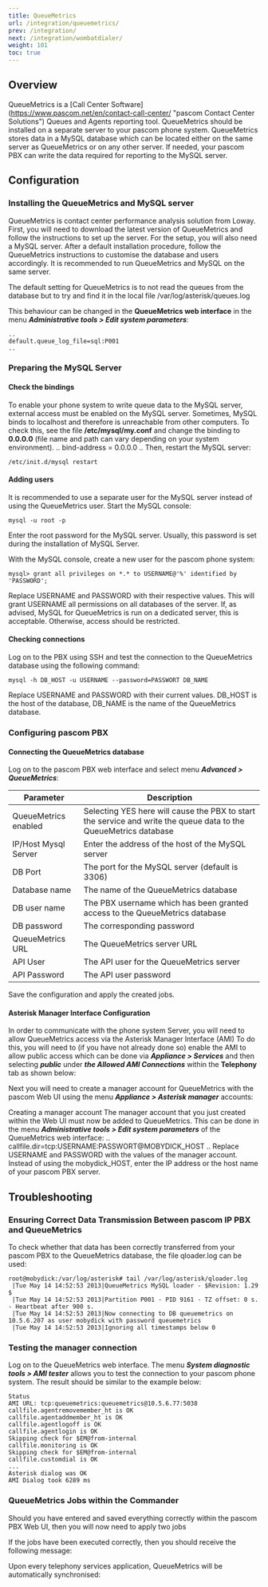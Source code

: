 ```yaml
---
title: QueueMetrics
url: /integration/queuemetrics/
prev: /integration/
next: /integration/wombatdialer/
weight: 101
toc: true
---
```

## Overview

QueueMetrics is a [Call Center Software] (https://www.pascom.net/en/contact-call-center/ "pascom Contact Center Solutions") Queues and Agents reporting tool. QueueMetrics should be installed on a separate server to your pascom phone system. QueueMetrics stores data in a MySQL database which can be located either on the same server as QueueMetrics or on any other server. If needed, your pascom PBX can write the data required for reporting to the MySQL server.

## Configuration

### Installing the QueueMetrics and MySQL server
QueueMetrics is contact center performance analysis solution from Loway. First, you will need to download the latest version of QueueMetrics and follow the instructions to set up the server. For the setup, you will also need a MySQL server. After a default installation procedure, follow the QueueMetrics instructions to customise the database and users accordingly. It is recommended to run QueueMetrics and MySQL on the same server.

The default setting for QueueMetrics is to not read the queues from the database but to try and find it in the local file /var/log/asterisk/queues.log

This behaviour can be changed in the **QueueMetrics web interface** in the menu ***Administrative tools > Edit system parameters***:
    
    ..
    default.queue_log_file=sql:P001
    ..

### Preparing the MySQL Server

#### Check the bindings
To enable your phone system to write queue data to the MySQL server, external access must be enabled on the MySQL server. Sometimes, MySQL binds to localhost and therefore is unreachable from other computers. To check this, see the file **/etc/mysql/my.conf** and change the binding to **0.0.0.0** (file name and path can vary depending on your system environment).
    ..
    bind-address = 0.0.0.0
    ..
Then, restart the MySQL server:

    /etc/init.d/mysql restart

#### Adding users
It is recommended to use a separate user for the MySQL server instead of using the QueueMetrics user. Start the MySQL console:

    mysql -u root -p
    
Enter the root password for the MySQL server. Usually, this password is set during the installation of MySQL Server.


With the MySQL console, create a new user for the pascom phone system:

    mysql> grant all privileges on *.* to USERNAME@'%' identified by 'PASSWORD';

Replace USERNAME and PASSWORD with their respective values. This will grant USERNAME all permissions on all databases of the server. If, as advised, MySQL for QueueMetrics is run on a dedicated server, this is acceptable. Otherwise, access should be restricted.

#### Checking connections
Log on to the PBX using SSH and test the connection to the QueueMetrics database using the following command:

    mysql -h DB_HOST -u USERNAME --password=PASSWORT DB_NAME

Replace USERNAME and PASSWORD with their current values. DB_HOST is the host of the database, DB_NAME is the name of the QueueMetrics database.

### Configuring pascom PBX

#### Connecting the QueueMetrics database
Log on to the pascom PBX web interface and select menu ***Advanced > QueueMetrics***:

 
|Parameter|Description|
|---------|---------|
|QueueMetrics enabled| Selecting YES here will cause the PBX to start the service and write the queue data to the QueueMetrics database|
|IP/Host Mysql Server| Enter the address of the host of the MySQL server|
|DB Port|  The port for the MySQL server (default is 3306)|
|Database name|    The name of the QueueMetrics database|
|DB user name| The PBX username which has been granted access to the QueueMetrics database|
|DB password|  The corresponding password|
|QueueMetrics URL| The QueueMetrics server URL|
|API User| The API user for the QueueMetrics server|
|API Password| The API user password|

Save the configuration and apply the created jobs.

#### Asterisk Manager Interface Configuration
In order to communicate with the phone system Server, you will need to allow QueueMetrics access via the Asterisk Manager Interface (AMI)
To do this, you will need to (if you have not already done so) enable the AMI to allow public access which can be done via ***Appliance > Services*** and then selecting ***public*** under ***the Allowed AMI Connections*** within the **Telephony** tab as shown below:

 Next you will need to create a manager account for QueueMetrics with the pascom Web UI using the menu ***Appliance > Asterisk manager*** accounts:

 
Creating a manager account
The manager account that you just created within the Web UI must now be added to QueueMetrics. This can be done in the menu ***Administrative tools > Edit system parameters*** of the QueueMetrics web interface:
..
callfile.dir=tcp:USERNAME:PASSWORT@MOBYDICK_HOST
..
Replace USERNAME and PASSWORD with the values of the manager account. Instead of using the mobydick_HOST, enter the IP address or the host name of your pascom PBX server.

## Troubleshooting
### Ensuring Correct Data Transmission Between pascom IP PBX and QueueMetrics
To check whether that data has been correctly transferred from your pascom PBX to the QueueMetrics database, the file qloader.log can be used:

    root@mobydick:/var/log/asterisk# tail /var/log/asterisk/qloader.log 
     |Tue May 14 14:52:53 2013|QueueMetrics MySQL loader - $Revision: 1.29 $
     |Tue May 14 14:52:53 2013|Partition P001 - PID 9161 - TZ offset: 0 s. - Heartbeat after 900 s.
     |Tue May 14 14:52:53 2013|Now connecting to DB queuemetrics on 10.5.6.207 as user mobydick with password queuemetrics
     |Tue May 14 14:52:53 2013|Ignoring all timestamps below 0
### Testing the manager connection
Log on to the QueueMetrics web interface. The menu ***System diagnostic tools > AMI tester*** allows you to test the connection to your pascom phone system. The result should be similar to the example below:

    Status 
    AMI URL: tcp:queuemetrics:queuemetrics@10.5.6.77:5038
    callfile.agentremovemember_ht is OK
    callfile.agentaddmember_ht is OK
    callfile.agentlogoff is OK
    callfile.agentlogin is OK
    Skipping check for $EM@from-internal
    callfile.monitoring is OK
    Skipping check for $EM@from-internal
    callfile.customdial is OK
    ...
    Asterisk dialog was OK
    AMI Dialog took 6289 ms
### QueueMetrics Jobs within the Commander
Should you have entered and saved everything correctly within the pascom PBX Web UI, then you will now need to apply two jobs

If the jobs have been executed correctly, then you should receive the following message:

Upon every telephony services application, QueueMetrics will be automatically synchronised: 
